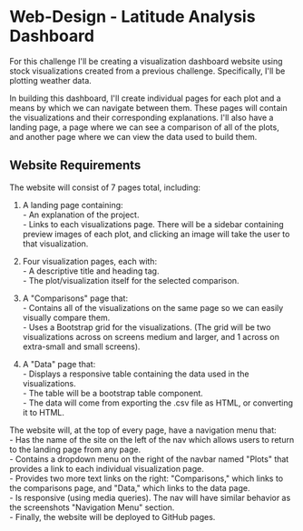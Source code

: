 # Web-Design - Latitude Analysis Dashboard
For this challenge I'll be creating a visualization dashboard website using stock visualizations created from a previous challenge. Specifically, I'll be plotting weather data.

In building this dashboard, I'll create individual pages for each plot and a means by which we can navigate between them. These pages will contain the visualizations and their corresponding explanations. I'll also have a landing page, a page where we can see a comparison of all of the plots, and another page where we can view the data used to build them.

## Website Requirements
The website will consist of 7 pages total, including:
1. A landing page containing:
</br>- An explanation of the project.
</br>- Links to each visualizations page. There will be a sidebar containing preview images of each plot, and clicking an image will take the user to that visualization.

2. Four visualization pages, each with:
</br>- A descriptive title and heading tag.
</br>- The plot/visualization itself for the selected comparison.

3. A "Comparisons" page that:
</br>- Contains all of the visualizations on the same page so we can easily visually compare them.
</br>- Uses a Bootstrap grid for the visualizations. (The grid will be two visualizations across on screens medium and larger, and 1 across on extra-small and small screens).

4. A "Data" page that:
</br>- Displays a responsive table containing the data used in the visualizations.
</br>- The table will be a bootstrap table component.
</br>- The data will come from exporting the .csv file as HTML, or converting it to HTML.

The website will, at the top of every page, have a navigation menu that:
</br>- Has the name of the site on the left of the nav which allows users to return to the landing page from any page.
</br>- Contains a dropdown menu on the right of the navbar named "Plots" that provides a link to each individual visualization page.
</br>- Provides two more text links on the right: "Comparisons," which links to the comparisons page, and "Data," which links to the data page.
</br>- Is responsive (using media queries). The nav will have similar behavior as the screenshots "Navigation Menu" section.
</br>- Finally, the website will be deployed to GitHub pages.

